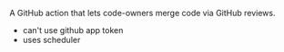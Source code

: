 A GitHub action that lets code-owners merge code via GitHub reviews.

- can't use github app token
- uses scheduler
